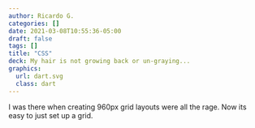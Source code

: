 ```yaml
---
author: Ricardo G.
categories: []
date: 2021-03-08T10:55:36-05:00
draft: false
tags: []
title: "CSS"
deck: My hair is not growing back or un-graying...
graphics: 
  url: dart.svg
  class: dart
---
```

I was there when creating 960px grid layouts were all the rage. Now its easy to just set up a grid.
